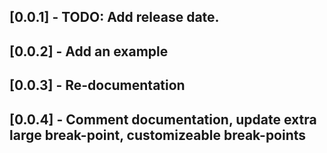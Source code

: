## [0.0.1] - TODO: Add release date.

## [0.0.2] - Add an example

## [0.0.3] - Re-documentation

## [0.0.4] - Comment documentation, update extra large break-point, customizeable break-points
